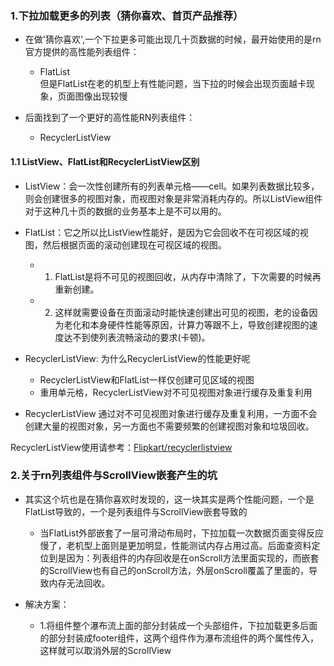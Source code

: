### 1.下拉加载更多的列表（猜你喜欢、首页产品推荐）
 * 在做'猜你喜欢',一个下拉更多可能出现几十页数据的时候，最开始使用的是rn官方提供的高性能列表组件：
   - FlatList  
 但是FlatList在老的机型上有性能问题，当下拉的时候会出现页面越卡现象，页面图像出现较慢

 * 后面找到了一个更好的高性能RN列表组件： 
   - RecyclerListView
#### 1.1 ListView、FlatList和RecyclerListView区别
 * ListView：会一次性创建所有的列表单元格——cell。如果列表数据比较多，则会创建很多的视图对象，而视图对象是非常消耗内存的。所以ListView组件对于这种几十页的数据的业务基本上是不可以用的。


 * FlatList：它之所以比ListView性能好，是因为它会回收不在可视区域的视图，然后根据页面的滚动创建现在可视区域的视图。
   - 1) FlatList是将不可见的视图回收，从内存中清除了，下次需要的时候再重新创建。
   - 2) 这样就需要设备在页面滚动时能快速创建出可见的视图，老的设备因为老化和本身硬件性能等原因，计算力等跟不上，导致创建视图的速度达不到使列表流畅滚动的要求(卡顿)。


 * RecyclerListView: 为什么RecyclerListView的性能更好呢
   - RecyclerListView和FlatList一样仅创建可见区域的视图
   - 重用单元格，RecyclerListView对不可见视图对象进行缓存及重复利用

 * RecyclerListView 通过对不可见视图对象进行缓存及重复利用，一方面不会创建大量的视图对象，另一方面也不需要频繁的创建视图对象和垃圾回收。

RecyclerListView使用请参考：[Flipkart/recyclerlistview](https://github.com/Flipkart/recyclerlistview/blob/afd7d80c13bad68ddbb60849ccda47ccef3ecda2/src/core/RecyclerListView.tsx#L488-L566)

### 2.关于rn列表组件与ScrollView嵌套产生的坑
 * 其实这个坑也是在猜你喜欢时发现的，这一块其实是两个性能问题，一个是FlatList导致的，一个是列表组件与ScrollView嵌套导致的
   - 当FlatList外部嵌套了一层可滑动布局时，下拉加载一次数据页面变得反应慢了，老机型上面则是更加明显，性能测试内存占用过高。后面查资料定位到是因为：列表组件的内存回收是在onScroll方法里面实现的，而嵌套的ScrollView也有自己的onScroll方法，外层onScroll覆盖了里面的，导致内存无法回收。

 * 解决方案：
   - 1.将组件整个瀑布流上面的部分封装成一个头部组件，下拉加载更多后面的部分封装成footer组件，这两个组件作为瀑布流组件的两个属性传入，这样就可以取消外层的ScrollView


